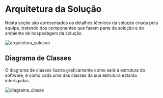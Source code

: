 # Arquitetura da Solução

Nesta seção são apresentados os detalhes técnicos da solução criada pela equipe, tratando dos componentes que fazem parte da solução e do ambiente de hospedagem da solução.

![arquitetura_solucao](https://user-images.githubusercontent.com/81584300/189506167-379544d5-85ce-402c-8fde-145c261eb06f.png)


## Diagrama de Classes

O diagrama de classes ilustra graficamente como será a estrutura do software, e como cada uma das classes da sua estrutura estarão interligadas.

![diagrama_classe](https://user-images.githubusercontent.com/81584300/189506210-332005d0-054e-4366-ac87-1e45c33c1217.png)





